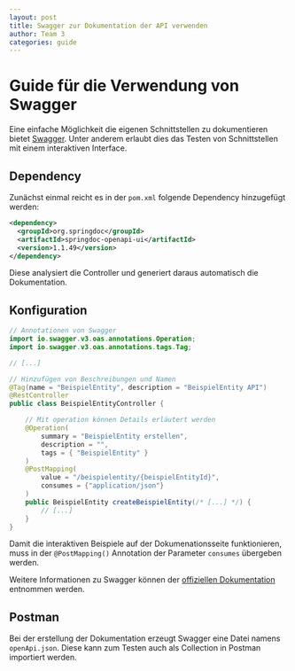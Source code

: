 ```yaml
---
layout: post
title: Swagger zur Dokumentation der API verwenden
author: Team 3
categories: guide
---
```


# Guide für die Verwendung von Swagger

Eine einfache Möglichkeit die eigenen Schnittstellen zu dokumentieren bietet [Swagger](https://swagger.io/).
Unter anderem erlaubt dies das Testen von Schnittstellen mit einem interaktiven Interface.

## Dependency

Zunächst einmal reicht es in der `pom.xml` folgende Dependency hinzugefügt werden:

```xml
<dependency>
  <groupId>org.springdoc</groupId>
  <artifactId>springdoc-openapi-ui</artifactId>
  <version>1.1.49</version>
</dependency>
```

Diese analysiert die Controller und generiert daraus automatisch die Dokumentation.

## Konfiguration

```java
// Annotationen von Swagger
import io.swagger.v3.oas.annotations.Operation;
import io.swagger.v3.oas.annotations.tags.Tag;

// [...]

// Hinzufügen von Beschreibungen und Namen
@Tag(name = "BeispielEntity", description = "BeispielEntity API")
@RestController
public class BeispielEntityController {

    // Mit operation können Details erläutert werden
    @Operation(
        summary = "BeispielEntity erstellen",
        description = "",
        tags = { "BeispielEntity" }
    )
    @PostMapping(
        value = "/beispielentity/{beispielEntityId}",
        consumes = {"application/json"}
    )
    public BeispielEntity createBeispielEntity(/* [...] */) {
        // [...]
    }
}
```

Damit die interaktiven Beispiele auf der Dokumenationsseite funktionieren, 
muss in der `@PostMapping()` Annotation der Parameter `consumes` übergeben werden.

Weitere Informationen zu Swagger können der [offiziellen Dokumentation]() entnommen werden.

## Postman

Bei der erstellung der Dokumentation erzeugt Swagger eine Datei namens
`openApi.json`. Diese kann zum Testen auch als Collection in Postman importiert werden.